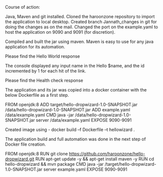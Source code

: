 Course of action:

Java, Maven and git installed.
Cloned the haroonzone repository to import the application to local desktop. Created branch Jannath_changes in git for doing the changes as on the mail.
Changed the port on the example.yaml to host the application on 9090 and 9091 (for discretion).

Compiled and built the jar using maven. Maven is easy to use for any java application for its automation.


Please find the Hello World response

The console displayed any input name in the Hello $name, and the id incremented by 1 for each hit of the link.



Please find the Health check response



The application and its jar was copied into a docker container with the below Dockerfile as a first step.

FROM openjdk:8
ADD target/hello-dropwizard-1.0-SNAPSHOT.jar /data/hello-dropwizard-1.0-SNAPSHOT.jar
ADD example.yaml /data/example.yaml
CMD java -jar /data/hello-dropwizard-1.0-SNAPSHOT.jar server /data/example.yaml
EXPOSE 9090-9091


Created image using - docker build –f Dockerfile –t hellowizard .

The application build and full automation was done in the next step of Docker file creation.

FROM openjdk:8
RUN git clone https://github.com/haroonzone/hello-dropwizard.git
RUN apt-get update -y && apt-get install maven -y
RUN cd hello-dropwizard && mvn package
CMD java -jar /target/hello-dropwizard-1.0-SNAPSHOT.jar server example.yaml
EXPOSE 9090-9091



